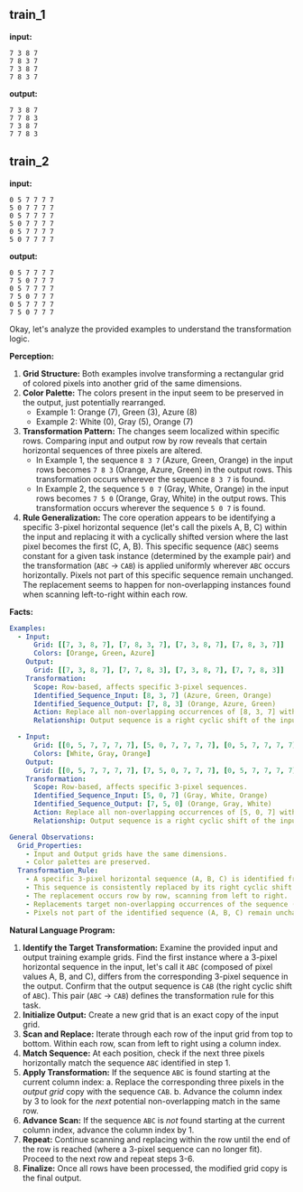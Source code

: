 
## train_1

**input:**
```
7 3 8 7
7 8 3 7
7 3 8 7
7 8 3 7
```


**output:**
```
7 3 8 7
7 7 8 3
7 3 8 7
7 7 8 3
```


## train_2

**input:**
```
0 5 7 7 7 7
5 0 7 7 7 7
0 5 7 7 7 7
5 0 7 7 7 7
0 5 7 7 7 7
5 0 7 7 7 7
```


**output:**
```
0 5 7 7 7 7
7 5 0 7 7 7
0 5 7 7 7 7
7 5 0 7 7 7
0 5 7 7 7 7
7 5 0 7 7 7
```

Okay, let's analyze the provided examples to understand the transformation logic.

**Perception:**

1.  **Grid Structure:** Both examples involve transforming a rectangular grid of colored pixels into another grid of the same dimensions.
2.  **Color Palette:** The colors present in the input seem to be preserved in the output, just potentially rearranged.
    *   Example 1: Orange (7), Green (3), Azure (8)
    *   Example 2: White (0), Gray (5), Orange (7)
3.  **Transformation Pattern:** The changes seem localized within specific rows. Comparing input and output row by row reveals that certain horizontal sequences of three pixels are altered.
    *   In Example 1, the sequence `8 3 7` (Azure, Green, Orange) in the input rows becomes `7 8 3` (Orange, Azure, Green) in the output rows. This transformation occurs wherever the sequence `8 3 7` is found.
    *   In Example 2, the sequence `5 0 7` (Gray, White, Orange) in the input rows becomes `7 5 0` (Orange, Gray, White) in the output rows. This transformation occurs wherever the sequence `5 0 7` is found.
4.  **Rule Generalization:** The core operation appears to be identifying a specific 3-pixel horizontal sequence (let's call the pixels A, B, C) within the input and replacing it with a cyclically shifted version where the last pixel becomes the first (C, A, B). This specific sequence (`ABC`) seems constant for a given task instance (determined by the example pair) and the transformation (`ABC` -> `CAB`) is applied uniformly wherever `ABC` occurs horizontally. Pixels not part of this specific sequence remain unchanged. The replacement seems to happen for non-overlapping instances found when scanning left-to-right within each row.

**Facts:**


```yaml
Examples:
  - Input:
      Grid: [[7, 3, 8, 7], [7, 8, 3, 7], [7, 3, 8, 7], [7, 8, 3, 7]]
      Colors: [Orange, Green, Azure]
    Output:
      Grid: [[7, 3, 8, 7], [7, 7, 8, 3], [7, 3, 8, 7], [7, 7, 8, 3]]
    Transformation:
      Scope: Row-based, affects specific 3-pixel sequences.
      Identified_Sequence_Input: [8, 3, 7] (Azure, Green, Orange)
      Identified_Sequence_Output: [7, 8, 3] (Orange, Azure, Green)
      Action: Replace all non-overlapping occurrences of [8, 3, 7] with [7, 8, 3] horizontally within each row.
      Relationship: Output sequence is a right cyclic shift of the input sequence.

  - Input:
      Grid: [[0, 5, 7, 7, 7, 7], [5, 0, 7, 7, 7, 7], [0, 5, 7, 7, 7, 7], [5, 0, 7, 7, 7, 7], [0, 5, 7, 7, 7, 7], [5, 0, 7, 7, 7, 7]]
      Colors: [White, Gray, Orange]
    Output:
      Grid: [[0, 5, 7, 7, 7, 7], [7, 5, 0, 7, 7, 7], [0, 5, 7, 7, 7, 7], [7, 5, 0, 7, 7, 7], [0, 5, 7, 7, 7, 7], [7, 5, 0, 7, 7, 7]]
    Transformation:
      Scope: Row-based, affects specific 3-pixel sequences.
      Identified_Sequence_Input: [5, 0, 7] (Gray, White, Orange)
      Identified_Sequence_Output: [7, 5, 0] (Orange, Gray, White)
      Action: Replace all non-overlapping occurrences of [5, 0, 7] with [7, 5, 0] horizontally within each row.
      Relationship: Output sequence is a right cyclic shift of the input sequence.

General Observations:
  Grid_Properties:
    - Input and Output grids have the same dimensions.
    - Color palettes are preserved.
  Transformation_Rule:
    - A specific 3-pixel horizontal sequence (A, B, C) is identified from the input-output example comparison.
    - This sequence is consistently replaced by its right cyclic shift (C, A, B).
    - The replacement occurs row by row, scanning from left to right.
    - Replacements target non-overlapping occurrences of the sequence (A, B, C).
    - Pixels not part of the identified sequence (A, B, C) remain unchanged.
```


**Natural Language Program:**

1.  **Identify the Target Transformation:** Examine the provided input and output training example grids. Find the first instance where a 3-pixel horizontal sequence in the input, let's call it `ABC` (composed of pixel values A, B, and C), differs from the corresponding 3-pixel sequence in the output. Confirm that the output sequence is `CAB` (the right cyclic shift of `ABC`). This pair (`ABC` -> `CAB`) defines the transformation rule for this task.
2.  **Initialize Output:** Create a new grid that is an exact copy of the input grid.
3.  **Scan and Replace:** Iterate through each row of the input grid from top to bottom. Within each row, scan from left to right using a column index.
4.  **Match Sequence:** At each position, check if the next three pixels horizontally match the sequence `ABC` identified in step 1.
5.  **Apply Transformation:** If the sequence `ABC` is found starting at the current column index:
    a.  Replace the corresponding three pixels in the *output grid* copy with the sequence `CAB`.
    b.  Advance the column index by 3 to look for the *next* potential non-overlapping match in the same row.
6.  **Advance Scan:** If the sequence `ABC` is *not* found starting at the current column index, advance the column index by 1.
7.  **Repeat:** Continue scanning and replacing within the row until the end of the row is reached (where a 3-pixel sequence can no longer fit). Proceed to the next row and repeat steps 3-6.
8.  **Finalize:** Once all rows have been processed, the modified grid copy is the final output.
